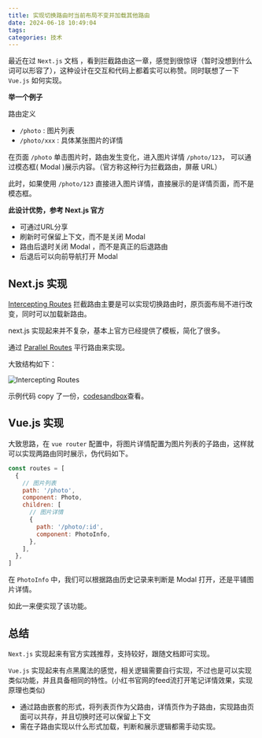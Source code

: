 ```yaml
---
title: 实现切换路由时当前布局不变并加载其他路由
date: 2024-06-18 10:49:04
tags:
categories: 技术
---
```


最近在过 `Next.js` 文档 ，看到拦截路由这一章，感觉到很惊讶（暂时没想到什么词可以形容了），这种设计在交互和代码上都着实可以称赞。同时联想了一下 `Vue.js` 如何实现。

**举一个例子**

路由定义

- `/photo` : 图片列表
- `/photo/xxx` : 具体某张图片的详情

在页面 `/photo` 单击图片时，路由发生变化，进入图片详情 `/photo/123`， 可以通过模态框( Modal )展示内容。（官方称这种行为拦截路由，屏蔽 URL）

此时，如果使用 `/photo/123` 直接进入图片详情，直接展示的是详情页面，而不是模态框。
 
**此设计优势，参考 Next.js 官方**

- 可通过URL分享
- 刷新时可保留上下文，而不是关闭 Modal
- 路由后退时关闭 Modal ，而不是真正的后退路由
- 后退后可以向前导航打开 Modal

<!-- more -->

## Next.js 实现

[Intercepting Routes](https://nextjs.org/docs/app/building-your-application/routing/intercepting-routes) 拦截路由主要是可以实现切换路由时，原页面布局不进行改变，同时可以加载新路由。

next.js 实现起来并不复杂，基本上官方已经提供了模板，简化了很多。

通过 [Parallel Routes](https://nextjs.org/docs/app/building-your-application/routing/parallel-routes#modals) 平行路由来实现。

大致结构如下：

![Intercepting Routes](https://nextjs.org/_next/image?url=%2Fdocs%2Flight%2Fintercepted-routes-modal-example.png&w=3840&q=75)


示例代码 copy 了一份，[codesandbox](https://codesandbox.io/p/devbox/intercepting-routes-forked-7n24tv)查看。

## Vue.js 实现

大致思路，在 `vue router` 配置中，将图片详情配置为图片列表的子路由，这样就可以实现两路由同时展示，伪代码如下。

```js
const routes = [
  {
    // 图片列表
    path: '/photo',
    component: Photo,
    children: [
      // 图片详情
      {
        path: '/photo/:id',
        component: PhotoInfo,
      },
    ],
  },
]
```

在 `PhotoInfo` 中，我们可以根据路由历史记录来判断是 Modal 打开，还是平铺图片详情。

如此一来便实现了该功能。


## 总结

`Next.js` 实现起来有官方实践推荐，支持较好，跟随文档即可实现。

`Vue.js` 实现起来有点黑魔法的感觉，相关逻辑需要自行实现，不过也是可以实现类似功能，并且具备相同的特性。(小红书官网的feed流打开笔记详情效果，实现原理也类似)

- 通过路由嵌套的形式，将列表页作为父路由，详情页作为子路由，实现路由页面可以共存，并且切换时还可以保留上下文
- 需在子路由实现以什么形式加载，判断和展示逻辑都需手动实现。
